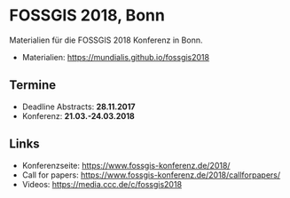 # FOSSGIS 2018, Bonn

Materialien für die FOSSGIS 2018 Konferenz in Bonn.

* Materialien: https://mundialis.github.io/fossgis2018

## Termine

* Deadline Abstracts: **28.11.2017**
* Konferenz: **21.03.-24.03.2018**

## Links
* Konferenzseite: https://www.fossgis-konferenz.de/2018/
* Call for papers: https://www.fossgis-konferenz.de/2018/callforpapers/
* Videos: https://media.ccc.de/c/fossgis2018
